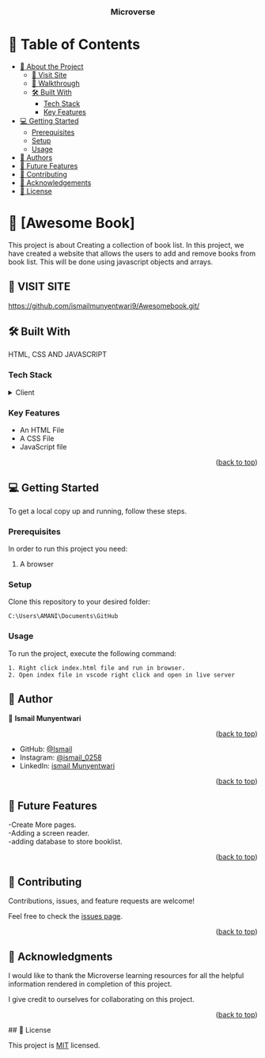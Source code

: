 <a name="readme-top"></a>

<div align="center">
  
  <h3><b>Microverse</b></h3>

</div>

<!-- TABLE OF CONTENTS -->

# 📗 Table of Contents

- [📖 About the Project](#about-project)
  - [🚀 Visit Site](#website)
  - [🎥 Walkthrough](#walkthrough)
  - [🛠 Built With](#built-with)
    - [Tech Stack](#tech-stack)
    - [Key Features](#key-features)
- [💻 Getting Started](#getting-started)
  - [Prerequisites](#prerequisites)
  - [Setup](#setup)
  - [Usage](#usage)
- [👥 Authors](#authors)
- [🔭 Future Features](#future-features)
- [🤝 Contributing](#contributing)
- [🙏 Acknowledgements](#acknowledgements)
- [📝 License](#license)

<!-- PROJECT DESCRIPTION -->

# 📖 [Awesome Book] <a name="about-project"></a>

This project is about Creating a collection of book list.
In this project, we have created a website that allows the
users to add and remove books from book list.
This will be done using javascript objects and arrays.

## 🚀 VISIT SITE <a name="website"></a>

<a name="https://github.com/ismailmunyentwari9/Awesomebook.git/>">https://github.com/ismailmunyentwari9/Awesomebook.git/</a>

## 🛠 Built With <a name="built-with"></a>

HTML, CSS AND JAVASCRIPT  

### Tech Stack <a name="tech-stack"></a>

<details>
  <summary>Client</summary>
  <ul>
    <li>HTML, CSS & JS</li>
  </ul>
</details>

<!-- Features -->

### Key Features <a name="key-features"></a>

- An HTML File
- A CSS File
- JavaScript file

<p align="right">(<a href="#readme-top">back to top</a>)</p>

<!-- GETTING STARTED -->

## 💻 Getting Started <a name="getting-started"></a>

To get a local copy up and running, follow these steps.

### Prerequisites

In order to run this project you need:

1. A browser

### Setup

Clone this repository to your desired folder:

```C:\Users\AMANI\Documents\GitHub```

### Usage

To run the project, execute the following command:

```
1. Right click index.html file and run in browser.
2. Open index file in vscode right click and open in live server
```

## 👥 Author <a name="authors"></a>

👤 **Ismail Munyentwari**
<p align="right">(<a href="#readme-top">back to top</a>)</p>

- GitHub: [@Ismail](https://github.com/ismailmunyentwari9)
- Instagram: [@ismail_0258](https://www.instagram.com/ismail_0258/)
- LinkedIn: [ismail Munyentwari](https://www.linkedin.com/in/munyentwari-ismail-754718191/)

<p align="right">(<a href="#readme-top">back to top</a>)</p>


## 🔭 Future Features <a name="future-features"></a>
-Create More pages.  <br>
-Adding a screen reader.  <br>
-adding database to store booklist.  <br>



<p align="right">(<a href="#readme-top">back to top</a>)</p>

## 🤝 Contributing <a name="contributing"></a>

Contributions, issues, and feature requests are welcome!

Feel free to check the [issues page](../../issues/).

<p align="right">(<a href="#readme-top">back to top</a>)</p>

## 🙏 Acknowledgments <a name="acknowledgements"></a>

I would like to thank the Microverse learning resources for all the helpful information rendered in completion of this project.

I give credit to ourselves for collaborating on this project.

<p align="right">(<a href="#readme-top">back to top</a>)</p>
## 📝 License <a name="license"></a>

This project is [MIT](./LICENSE) licensed.
<a name="readme-top"></a>
